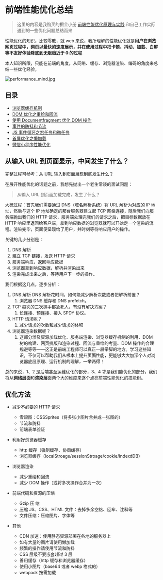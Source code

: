 # 前端性能优化总结

> 这里的内容是我购买的掘金小册 [前端性能优化原理与实践](https://juejin.im/book/6844733750048210957/section/6844733750031417352) 和自己工作实际遇到的一些优化问题总结而来

性能优化的知识，比较零散，就 web 来说，我所理解的性能优化就是**用户在浏览网页过程中，网页以最快的速度展示，并在使用过程中把卡顿、抖动、加载、白屏等不友好体验降底到无限趋近于 0 的过程**

本人知识所限，只能在前端的角度，从网络、缓存、浏览器渲染、编码的角度来总结一些优化经验。

![performance_mind.jpg](https://i.loli.net/2021/01/08/DKOCMTspWhntL2r.png)

## 目录

- [浏览器缓存机制](/articles/Performance/浏览器缓存机制.html)
- [DOM 优化之重绘和回流](/articles/Performance/DOM优化之重绘和回流.html)
- [使用 Documentfragment 优化 DOM 操作](/articles/Performance/使用Documentfragment优化DOM操作.html)
- [事件的防抖和节流](/articles/Performance/事件的防抖和节流.html)
- [JS 事件循环之宏任务和微任务](/articles/Performance/JS事件循环之宏任务和微任务.html)
- [首屏优化之懒加载](/articles/Performance/首屏优化之懒加载.html)
- [微信小程序性能优化](/articles/Performance/微信小程序性能优化.html)

## 从输入 URL 到页面显示，中间发生了什么？

完整过程可参考：[从 URL 输入到页面展现到底发生什么？](https://juejin.cn/post/6844903784229896199#heading-0)

在展开性能优化的话题之前，我想先抛出一个老生常谈的面试问题：

> 从输入 URL 到页面加载完成，发生了什么？

大概过程：首先我们需要通过 DNS（域名解析系统）将 URL 解析为对应的 IP 地址，然后与这个 IP 地址确定的那台服务器建立起 TCP 网络连接，随后我们向服务端抛出我们的 HTTP 请求，服务端处理完我们的请求之后，把目标数据放在 HTTP 响应里返回给客户端，拿到响应数据的浏览器就可以开始走一个渲染的流程。渲染完毕，页面便呈现给了用户，并时刻等待响应用户的操作。

关键的几步分别是：

1. DNS 解析
2. 建立 TCP 链接，发送 HTTP 请求
3. 服务端响应，返回响应数据
4. 浏览器拿到响应数据，解析并渲染出来
5. 渲染完成出来之后，等待用户下一步的操作..

我们根据这几点，逐步分析：

1. DNS 解析
   DNS 解析花时间，如何能减少解析次数或者把解析前置？
   1. 浏览器 DNS 缓存和 DNS prefetch。
2. TCP 每次的三次握手都急死人，有没有解决方案？
   1. 长连接、预连接、接入 SPDY 协议。
3. HTTP 请求呢？
   1. 减少请求的次数和减少请求的体积
4. 浏览器渲染数据呢？
   1. 这部分涉及资源加载优化、服务端渲染、浏览器缓存机制的利用、DOM 树的构建、网页排版和渲染过程、回流与重绘的考量、DOM 操作的合理规避等等——这正是前端工程师可以真正一展拳脚的地方。学习这些知识，不仅可以帮助我们从根本上提升页面性能，更能够大大加深个人对浏览器底层原理、运行机制的理解，一举两得！

总的来说，1、2 是后端甚至运维优化的部分，3、4 才是我们能优化的部分，我们将从**网络层面**和**渲染层**面两个大的维度来逐个点亮前端性能优化的技能树。

## 优化方法

- 减少不必要的 HTTP 请求
  - 雪碧图：CSSSprites（将多张小图片合并成一张图的）
  - 节流和防抖
  - 前端表单验证
- 利用好浏览器缓存
  - http 缓存（强制缓存、协商缓存）
  - 浏览器缓存（localStroage/sessionStroage/cookie/indexdDB）
- 浏览器渲染
  - 减少重绘和回流
  - 减少 DOM 操作（或将多次操作合并为一次）
- 前端代码和资源的压缩

  - Gzip 压 缩
  - 压缩 JS、CSS、HTML 文件：去掉多余空格、回车、注释等
  - 文件压缩：压缩图片、字体等

- 其他
  - CDN 加速：使用静态资源部署在各地的服务器上
  - 如有大量的图片请使用懒加载
  - 频繁的操作请使用节流和防抖
  - CSS 层级不要嵌套超过 3 层
  - 善用缓存（http 缓存和浏览器缓存）
  - 使用小图片（base64 或者 webp 格式的）
  - webpack 按需加载
